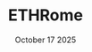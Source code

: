 ---
title: 'ETHRome'
description: ''
date: 'October 17 2025'
endDate: 'October 19 2025'
location: 'Rome, Italy'
url: 'https://ethrome.org'
tags: ['hackathon']
--- 